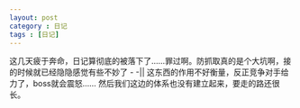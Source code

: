 ```yaml
---
layout: post
category : 日记
tags : [日记]
---
```

这几天疲于奔命，日记算彻底的被落下了……罪过啊。防抓取真的是个大坑啊，接的时候就已经隐隐感觉有些不妙了 - -|| 这东西的作用不好衡量，反正竞争对手给力了，boss就会震怒…… 然后我们这边的体系也没有建立起来，要走的路还很长。
